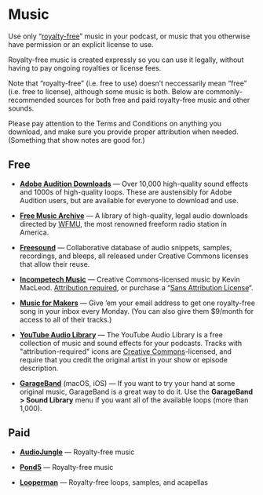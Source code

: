 # Music

Use only “[royalty-free](https://en.wikipedia.org/wiki/Production_music)” music in your podcast, or music that you otherwise have permission or an explicit license to use.

Royalty-free music is created expressly so you can use it legally, without having to pay ongoing royalties or license fees.

Note that “royalty-free” (i.e. free to use) doesn’t neccessarily mean “free” (i.e. free to license), although some music is both. Below are commonly-recommended sources for both free and paid royalty-free music and other sounds.

Please pay attention to the Terms and Conditions on anything you download, and make sure you provide proper attribution when needed. (Something that show notes are good for.)

## Free

* **[Adobe Audition Downloads](http://offers.adobe.com/en/na/audition/offers/audition_dlc.html)** — Over 10,000 high-quality sound effects and 1000s of high-quality loops. These are austensibly for Adobe Audition users, but are available for everyone to download and use.

* **[Free Music Archive](http://freemusicarchive.org/)** — A library of high-quality, legal audio downloads directed by [WFMU](https://wfmu.org/), the most renowned freeform radio station in America.

* **[Freesound](http://freesound.org/)** — Collaborative database of audio snippets, samples, recordings, and bleeps, all released under Creative Commons licenses that allow their reuse.

* **[Incompetech Music](http://incompetech.com/music/)** — Creative Commons-licensed music by Kevin MacLeod. [Attribution required](https://creativecommons.org/licenses/by/3.0/us/), or purchase a “[Sans Attribution License](http://incompetech.com/music/royalty-free/licenses/sans.php)“.

* **[Music for Makers](https://musicformakers.com/)** — Give ’em your email address to get one royalty-free song in your inbox every Monday. (You can also give them $9/month for access to all of their tracks.)

* **[YouTube Audio Library](https://www.youtube.com/audiolibrary/music)** — The YouTube Audio Library is a free collection of music and sound effects for your podcasts. Tracks with "attribution-required" icons are [Creative Commons](http://creativecommons.org/)-licensed, and require that you credit the original artist in your show or episode description.

* **[GarageBand](http://www.apple.com/mac/garageband/)** (macOS, iOS) — If you want to try your hand at some original music, GarageBand is a great way to do it. Use the **GarageBand > Sound Library** menu if you want all of the available loops (more than 1,000).

## Paid

* **[AudioJungle](http://audiojungle.net/)** — Royalty-free music

* **[Pond5](http://www.pond5.com/)** — Royalty-free music

* **[Looperman](http://www.looperman.com/)** — Royalty-free loops, samples, and acapellas

